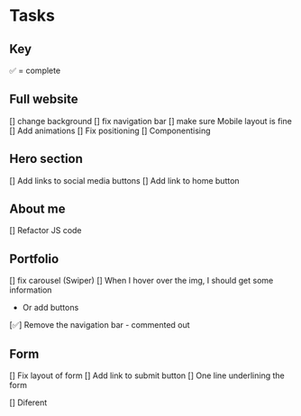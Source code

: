 # Tasks

## Key

✅ = complete

## Full website

[] change background
[] fix navigation bar
[] make sure Mobile layout is fine
[] Add animations
[] Fix positioning
[] Componentising

## Hero section

[] Add links to social media buttons
[] Add link to home button

## About me

[] Refactor JS code

## Portfolio

[] fix carousel (Swiper)
[] When I hover over the img, I should get some information

- Or add buttons

[✅] Remove the navigation bar - commented out

## Form

[] Fix layout of form
[] Add link to submit button
[] One line underlining the form

[] Diferent
